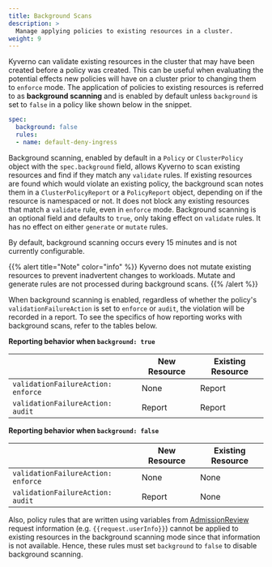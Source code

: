 ```yaml
---
title: Background Scans 
description: >
  Manage applying policies to existing resources in a cluster.
weight: 9
---
```


Kyverno can validate existing resources in the cluster that may have been created before a policy was created. This can be useful when evaluating the potential effects new policies will have on a cluster prior to changing them to `enforce` mode. The application of policies to existing resources is referred to as **background scanning** and is enabled by default unless `background` is set to `false` in a policy like shown below in the snippet.

```yaml
spec:
  background: false
  rules:
  - name: default-deny-ingress
```

Background scanning, enabled by default in a `Policy` or `ClusterPolicy` object with the `spec.background` field, allows Kyverno to scan existing resources and find if they match any `validate` rules. If existing resources are found which would violate an existing policy, the background scan notes them in a `ClusterPolicyReport` or a `PolicyReport` object, depending on if the resource is namespaced or not. It does not block any existing resources that match a `validate` rule, even in `enforce` mode. Background scanning is an optional field and defaults to `true`, only taking effect on `validate` rules. It has no effect on either `generate` or `mutate` rules.

By default, background scanning occurs every 15 minutes and is not currently configurable.

{{% alert title="Note" color="info" %}}
Kyverno does not mutate existing resources to prevent inadvertent changes to workloads.
Mutate and generate rules are not processed during background scans.
{{% /alert %}}

When background scanning is enabled, regardless of whether the policy's `validationFailureAction` is set to `enforce` or `audit`, the violation will be recorded in a report. To see the specifics of how reporting works with background scans, refer to the tables below.

**Reporting behavior when `background: true`**

|                                  | New Resource | Existing Resource |
|----------------------------------|--------------|-------------------|
| `validationFailureAction: enforce` | None         | Report            |
| `validationFailureAction: audit`   | Report       | Report            |

**Reporting behavior when `background: false`**

|                                  | New Resource | Existing Resource |
|----------------------------------|--------------|-------------------|
| `validationFailureAction: enforce` | None         | None              |
| `validationFailureAction: audit`   | Report       | None              |

Also, policy rules that are written using variables from [AdmissionReview](/docs/writing-policies/variables/#variables-from-admission-review-request-data) request information (e.g. `{{request.userInfo}}`) cannot be applied to existing resources in the background scanning mode since that information is not available. Hence, these rules must set `background` to `false` to disable background scanning.
